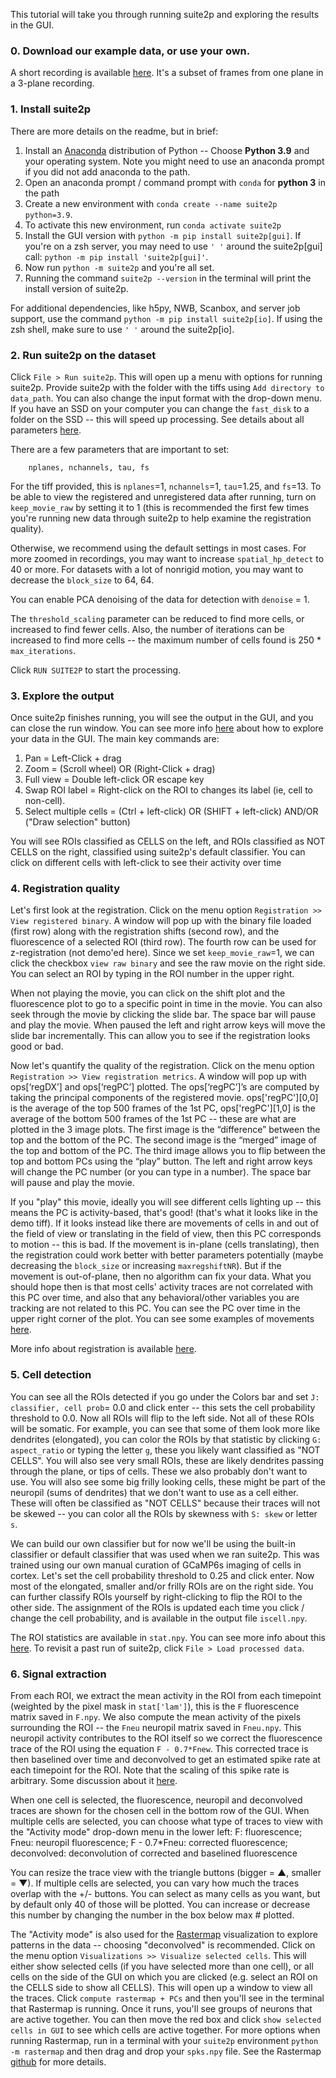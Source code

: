 This tutorial will take you through running suite2p and exploring the results in the GUI.

### 0. Download our example data, or use your own.

A short recording is available [here](https://drive.google.com/file/d/1Q8OT7mxn9_5jUg1vl48ZQZpw7OYMirrt/view?usp=sharing). It's a subset of frames from one plane in a 3-plane recording.

### 1. Install suite2p

There are more details on the readme, but in brief:

1. Install an [Anaconda](https://www.anaconda.com/download/) distribution of Python -- Choose **Python 3.9** and your operating system. Note you might need to use an anaconda prompt if you did not add anaconda to the path.
2. Open an anaconda prompt / command prompt with `conda` for **python 3** in the path
3. Create a new environment with `conda create --name suite2p python=3.9`.
4. To activate this new environment, run `conda activate suite2p`
5. Install the GUI version with `python -m pip install suite2p[gui]`. If you're on a zsh server, you may need to use `' '` around the suite2p[gui] call: `python -m pip install 'suite2p[gui]'`.
7. Now run `python -m suite2p` and you're all set.
8. Running the command `suite2p --version` in the terminal will print the install version of suite2p.

For additional dependencies, like h5py, NWB, Scanbox, and server job support, use the command `python -m pip install suite2p[io]`. If using the zsh shell, make sure to use `' '` around the suite2p[io].

### 2. Run suite2p on the dataset

Click `File > Run suite2p`. This will open up a menu with options for running suite2p. Provide suite2p with the folder with the tiffs using `Add directory to data_path`. You can also change the input format with the drop-down menu. If you have an SSD on your computer you can change the `fast_disk` to a folder on the SSD -- this will speed up processing. See details about all parameters [here](https://suite2p.readthedocs.io/en/latest/settings.html).

There are a few parameters that are important to set: 
~~~~
    nplanes, nchannels, tau, fs
~~~~

For the tiff provided, this is `nplanes`=1, `nchannels`=1, `tau`=1.25, and `fs`=13. To be able to view the registered and unregistered data after running, turn on `keep_movie_raw` by setting it to 1 (this is recommended the first few times you're running new data through suite2p to help examine the registration quality).

Otherwise, we recommend using the default settings in most cases. For more zoomed in recordings, you may want to increase `spatial_hp_detect` to 40 or more. For datasets with a lot of nonrigid motion, you may want to decrease the `block_size` to 64, 64. 

You can enable PCA denoising of the data for detection with `denoise` = 1.

The `threshold_scaling` parameter can be reduced to find more cells, or increased to find fewer cells. Also, the number of iterations can be increased to find more cells -- the maximum number of cells found is 250 * `max_iterations`.

Click `RUN SUITE2P` to start the processing.

### 3. Explore the output

Once suite2p finishes running, you will see the output in the GUI, and you can close the run window. You can see more info [here](https://suite2p.readthedocs.io/en/latest/gui.html) about how to explore your data in the GUI. The main key commands are:

1. Pan  = Left-Click  + drag
2. Zoom = (Scroll wheel) OR (Right-Click + drag)
3. Full view = Double left-click OR escape key
4. Swap ROI label = Right-click on the ROI to changes its label (ie, cell to non-cell).
5. Select multiple cells = (Ctrl + left-click) OR (SHIFT + left-click) AND/OR ("Draw selection" button)

You will see ROIs classified as CELLS on the left, and ROIs classified as NOT CELLS on the right, classified using suite2p's default classifier. You can click on different cells with left-click to see their activity over time

### 4. Registration quality

Let's first look at the registration. Click on the menu option `Registration >> View registered binary`. A window will pop up with the binary file loaded (first row) along with the registration shifts (second row), and the fluorescence of a selected ROI (third row). The fourth row can be used for z-registration (not demo'ed here). Since we set `keep_movie_raw`=1, we can click the checkbox `view raw binary` and see the raw movie on the right side. You can select an ROI by typing in the ROI number in the upper right.

When not playing the movie, you can click on the shift plot and the fluorescence plot to go to a specific point in time in the movie. You can also seek through the movie by clicking the slide bar. The space bar will pause and play the movie. When paused the left and right arrow keys will move the slide bar incrementally. This can allow you to see if the registration looks good or bad.

Now let's quantify the quality of the registration. Click on the menu option `Registration >> View registration metrics`. A window will pop up with ops[‘regDX’] and ops[‘regPC’] plotted. The ops[‘regPC’]’s are computed by taking the principal components of the registered movie. ops['regPC'][0,0] is the average of the top 500 frames of the 1st PC, ops['regPC'][1,0] is the average of the bottom 500 frames of the 1st PC -- these are what are plotted in the 3 image plots. The first image is the “difference” between the top and the bottom of the PC. The second image is the “merged” image of the top and bottom of the PC. The third image allows you to flip between the top and bottom PCs using the “play” button. The left and right arrow keys will change the PC number (or you can type in a number). The space bar will pause and play the movie.

If you "play" this movie, ideally you will see different cells lighting up -- this means the PC is activity-based, that's good! (that's what it looks like in the demo tiff). If it looks instead like there are movements of cells in and out of the field of view or translating in the field of view, then this PC corresponds to motion -- this is bad. If the movement is in-plane (cells translating), then the registration could work better with better parameters potentially (maybe decreasing the `block_size` or increasing `maxregshiftNR`). But if the movement is out-of-plane, then no algorithm can fix your data. What you should hope then is that most cells' activity traces are not correlated with this PC over time, and also that any behavioral/other variables you are tracking are not related to this PC. You can see the PC over time in the upper right corner of the plot. You can see some examples of movements [here](https://twitter.com/marius10p/status/1051494533786193920).

More info about registration is available [here](https://suite2p.readthedocs.io/en/latest/registration.html#).

### 5. Cell detection

You can see all the ROIs detected if you go under the Colors bar and set `J: classifier, cell prob`= 0.0 and click enter -- this sets the cell probability threshold to 0.0. Now all ROIs will flip to the left side. Not all of these ROIs will be somatic. For example, you can see that some of them look more like dendrites (elongated), you can color the ROIs by that statistic by clicking `G: aspect_ratio` or typing the letter `g`, these you likely want classified as "NOT CELLS". You will also see very small ROIs, these are likely dendrites passing through the plane, or tips of cells. These we also probably don't want to use. You will also see some big frilly looking cells, these might be part of the neuropil (sums of dendrites) that we don't want to use as a cell either. These will often be classified as "NOT CELLS" because their traces will not be skewed -- you can color all the ROIs by skewness with `S: skew` or letter `s`.

We can build our own classifier but for now we'll be using the built-in classifier or default classifier that was used when we ran suite2p. This was trained using our own manual curation of GCaMP6s imaging of cells in cortex. Let's set the cell probability threshold to 0.25 and click enter. Now most of the elongated, smaller and/or frilly ROIs are on the right side. You can further classify ROIs yourself by right-clicking to flip the ROI to the other side. The assignment of the ROIs is updated each time you click / change the cell probability, and is available in the output file `iscell.npy`. 

The ROI statistics are available in `stat.npy`. You can see more info about this [here](https://suite2p.readthedocs.io/en/latest/outputs.html#stat-npy-fields). To revisit a past run of suite2p, click `File > Load processed data`. 

### 6. Signal extraction

From each ROI, we extract the mean activity in the ROI from each timepoint (weighted by the pixel mask in `stat['lam']`), this is the `F` fluorescence matrix saved in `F.npy`. We also compute the mean activity of the pixels surrounding the ROI -- the `Fneu` neuropil matrix saved in `Fneu.npy`. This neuropil activity contributes to the ROI itself so we correct the fluorescence trace of the ROI using the equation `F - 0.7*Fnew`. This corrected trace is then baselined over time and deconvolved to get an estimated spike rate at each timepoint for the ROI. Note that the scaling of this spike rate is arbitrary. Some discussion about it [here](https://suite2p.readthedocs.io/en/latest/FAQ.html#deconvolution-means-what).

When one cell is selected, the fluorescence, neuropil and deconvolved traces are shown for the chosen cell in the bottom row of the GUI. When multiple cells are selected, you can choose what type of traces to view with the "Activity mode" drop-down menu in the lower left: F: fluorescence; Fneu: neuropil fluorescence; F - 0.7*Fneu: corrected fluorescence; deconvolved: deconvolution of corrected and baselined fluorescence

You can resize the trace view with the triangle buttons (bigger = ▲, smaller = ▼). If multiple cells are selected, you can vary how much the traces overlap with the +/- buttons. You can select as many cells as you want, but by default only 40 of those will be plotted. You can increase or decrease this number by changing the number in the box below max # plotted.

The "Activity mode" is also used for the [Rastermap](https://github.com/mouseland/rastermap) visualization to explore patterns in the data -- choosing "deconvolved" is recommended. Click on the menu option `Visualizations >> Visualize selected cells`. This will either show selected cells (if you have selected more than one cell), or all cells on the side of the GUI on which you are clicked (e.g. select an ROI on the CELLS side to show all CELLS). This will open up a window to view all the traces. Click `compute rastermap + PCs` and then you'll see in the terminal that Rastermap is running. Once it runs, you'll see groups of neurons that are active together. You can then move the red box and click `show selected cells in GUI` to see which cells are active together. For more options when running Rastermap, run in a terminal with your `suite2p` environment `python -m rastermap` and then drag and drop your `spks.npy` file. See the Rastermap [github](https://github.com/mouseland/rastermap) for more details.
